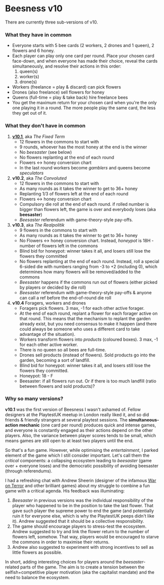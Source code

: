 # Beesness v10

There are currently three sub-versions of v10.

### What they have in common

* Everyone starts with 5 bee cards (2 workers, 2 drones and 1 queen), 2 flowers and 6 honey.
* Each player can play only one card per round. Place your chosen card face-down, and when everyone has made their choice, reveal the cards simultaneously, and resolve their actions in this order:
	1. queen(s)
	2. worker(s)
	3. drone(s)
* Workers (freelance = play & discard) can pick flowers
* Drones (also freelance) sell flowers for honey
* Queens (full-time = play & take back) hire freelance bees
* You get the maximum return for your chosen card when you're the only one playing it in a round. The more people play the same card, the less they get out of it.

### What they don't have in common

1. [**v10.1**](v10.1.md), aka *The Fixed Term*
	* 12 flowers in the commons to start with
	* 9 rounds, whoever has the most honey at the end is the winner
	* No *beesaster* (see below)
	* No flowers replanting at the end of each round
	* Flowers <-> honey conversion chart
	* In the last round workers become *gamblers* and queens become *speculators*
2. **v10.2**, aka *The Convoluted*
	* 12 flowers in the commons to start with
	* As many rounds as it takes the winner to get to 36+ honey
	* Replanting 1/3 of flowers left at the end of each round
	* Flowers <-> honey conversion chart
	* Compulsory die roll at the end of each round. if rolled number is bigger than flowers left, the game is over and everybody loses (aka **beesaster**)
	* *Beesaster* referendum with game-theory-style pay-offs.
3. **v10.3**, aka *The Realpolitik*
	* 9 flowers in the commons to start with
	* As many rounds as it takes the winner to get to 36+ honey
	* No Flowers <-> honey conversion chart. Instead, *honeypot* is 18H - number of flowers left in the commons
	* Blind bid for honeypot: winner takes it all, and losers still lose the flowers they committed
	* No flowers replanting at the end of each round. Instead, roll a special 6-sided die with numbers ranging from -3 to +2 (including 0), which determines how many flowers will be removed/added to the commons
	* *Beesaster* happens if the commons run out of flowers (either picked by players or decided by die roll)
	* *Beesaster* referendum with game-theory-style pay-offs & anyone can call a ref before the end-of-round die roll
4. **v10.4** Foragers, workers and drones
	* Foragers pick flowers. 3 max, -1 for each other active forager.
	* At the end of each round, replant a flower for each forager active on that round. This means that the mechanism to replant the garden already exist, but you need consensus to make it happen (and there could always be someone who uses a different card to take advantage of the situation).
	* Workers transform flowers into *products* (coloured boxes). 3 max, -1 for each other active worker.
	* There is no queen so all bees are full-time.
	* Drones sell products (instead of flowers). Sold products go into the garden, becoming a sort of landfill.
	* Blind bid for honeypot: winner takes it all, and losers still lose the flowers they committed.
	* Honeypot: 18 - F
	* Beesaster: if all flowers run out. Or if there is too much landfill (ratio between flowers and sold products)?

### Why so many versions?

**v10.1** was the first version of Beesness I wasn't ashamed of. Fellow designers at the PlaytestUK meetup in London really liked it, and so did friends & friendly strangers at several playtest sessions. The **simultaneous-action mechanic** (one card per round) produces quick and intense games, and everyone is constantly engaged as their actions depend on the other players. Also, the variance between player scores tends to be small, which means games are still open to at least two players until the end.

So that's a fun game. However, while optimising the *entertainment*, I parked element of the game which I still consider important. Let's call them the *critical* components: a collapsing ecosystem leading to *beesaster* (game over + everyone loses) and the democratic possibility of avoiding beesaster (through referendums).

I had a refreshing chat with Andrew Sheerin (designer of the infamous [War on Terror](https://www.terrorbullgames.co.uk/games/war_on_terror_game.php) and other brilliant games) about my struggle to combine a fun game with a critical agenda. His feedback was illuminating:

1. *Beesaster* in previous versions was the individual responsibility of the player who happened to be in the position to take the last flower. That gave such player the supreme power to end the game (and potentially ruin it for everyone else, which is why the PlaytestUK peeps didn't like it). Andrew suggested that it should be a collective responsibility.
2. The game should encourage players to stress-test the ecosystem. Andrew suggested to try and link the flower return to the number of flowers left, somehow. That way, players would be encouraged to starve the commons in order to maximise their returns.
3. Andrew also suggested to experiment with strong incentives to sell as little flowers as possible.

In short, adding interesting choices for players around the *beesaster*-related parts of the game. The aim is to create a tension between the selfish+competitive player motivation (aka the capitalist mandate) and the need to balance the ecosystem.
